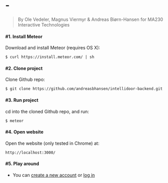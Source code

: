 # -
> By Ole Vedeler, Magnus Viermyr & Andreas Biørn-Hansen for MA230 Interactive Technologies
#### #1. Install Meteor
Download and install Meteor (requires OS X):
````
$ curl https://install.meteor.com/ | sh
````

#### #2. Clone project
Clone Github repo:
````
$ git clone https://github.com/andreasbhansen/intellidoor-backend.git
````

#### #3. Run project
cd into the cloned Github repo, and run:
````
$ meteor
````

#### #4. Open website
Open the website (only tested in Chrome) at:
````
http://localhost:3000/
````

#### #5. Play around
* You can [create a new account](http://localhost:3000/login) or [log in](http://localhost:3000/login)